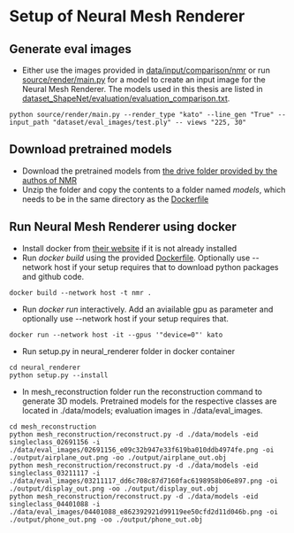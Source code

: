 # Setup of Neural Mesh Renderer

## Generate eval images
- Either use the images provided in [data/input/comparison/nmr](../../data/input/comparison/nmr) or 
run [source/render/main.py](../../source/render/main.py) for a model to create an input image for the Neural Mesh Renderer. 
The models used in this thesis are listed in [dataset_ShapeNet/evaluation/evaluation_comparison.txt](../dataset_ShapeNet/evaluation/evaluation_comparison.txt).
```
python source/render/main.py --render_type "kato" --line_gen "True" --input_path "dataset/eval_images/test.ply" -- views "225, 30"
```

## Download pretrained models
- Download the pretrained models from [the drive folder provided by the authos of NMR](https://drive.google.com/open?id=1tRHQoc0VWpj61PM1tVozIFwrFsDpKbTQ)
- Unzip the folder and copy the contents to a folder named *models*, which needs to be in the same directory as the [Dockerfile](Dockerfile)

## Run Neural Mesh Renderer using docker
- Install docker from [their website](https://docs.docker.com/engine/install/) if it is not already installed
- Run *docker build* using the provided [Dockerfile](Dockerfile). Optionally use --network host if your setup requires that to download python packages and github code.
```
docker build --network host -t nmr .
```
- Run *docker run* interactively. Add an aviailable gpu as parameter and optionally use --network host if your setup requires that.
```
docker run --network host -it --gpus '"device=0"' kato
```
- Run setup.py in neural_renderer folder in docker container
```
cd neural_renderer
python setup.py --install
```
- In mesh_reconstruction folder run the reconstruction command to generate 3D models. Pretrained models for the respective classes are located in ./data/models; evaluation images in ./data/eval_images.
```
cd mesh_reconstruction
python mesh_reconstruction/reconstruct.py -d ./data/models -eid singleclass_02691156 -i ./data/eval_images/02691156_e09c32b947e33f619ba010ddb4974fe.png -oi ./output/airplane_out.png -oo ./output/airplane_out.obj
python mesh_reconstruction/reconstruct.py -d ./data/models -eid singleclass_03211117 -i ./data/eval_images/03211117_dd6c708c87d7160fac6198958b06e897.png -oi ./output/display_out.png -oo ./output/display_out.obj
python mesh_reconstruction/reconstruct.py -d ./data/models -eid singleclass_04401088 -i ./data/eval_images/04401088_e862392921d99119ee50cfd2d11d046b.png -oi ./output/phone_out.png -oo ./output/phone_out.obj
```